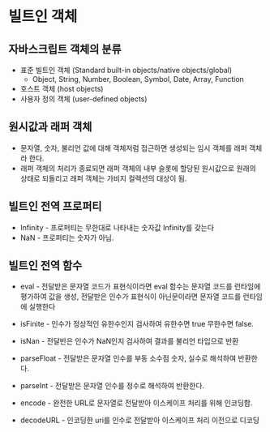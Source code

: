 # 빌트인 객체

## 자바스크립트 객체의 분류

- 표준 빌트인 객체 (Standard built-in objects/native objects/global)
  - Object, String, Number, Boolean, Symbol, Date, Array, Function
- 호스트 객체 (host objects)
- 사용자 정의 객체 (user-defined objects)

## 원시값과 래퍼 객체 

- 문자열, 숫자, 불리언 값에 대해 객체저럼 접근하면 생성되는 임시 객체를 래퍼 객체라 한다.
- 래퍼 객체의 처리가 종료되면 래퍼 객체의 내부 슬롯에 할당된 원시값으로 원래의 상태로 되돌리고 래퍼 객체는 가비지 컬렉션의 대상이 됨.

## 빌트인 전역 프로퍼티

- Infinity - 프로퍼티는 무한대로 나타내는 숫자값 Infinity를 갖는다
- NaN - 프로퍼티는 숫자가 아님.

## 빌트인 전역 함수

- eval - 전달받은 문자열 코드가 표현식이라면 eval 함수는 문자열 코드를 런타임에 평가하여 값을 생성, 전달받은 인수가 표현식이 아닌문이라면 문자열 코드를 런타임에 실행한다

- isFinite - 인수가 정상적인 유한수인지 검사하여 유한수면 true 무한수면 false. 

- isNan - 전달반은 인수가 NaN인지 검사하여 결과를 불리언 타입으로 반환
- parseFloat - 전달받은 문자열 인수를 부동 소수점 숫자, 실수로 해석하여 반환한다.
- parseInt - 전달받은 문자열 인수를 정수로 해석하여 반환한다.

- encode - 완전한 URL로 문자열로 전달받아 이스케이프 처리를 위해 인코딩함.
- decodeURL - 인코딩한 uri를 인수로 전달받아 이스케이프 처리 이전으로 디코딩
 